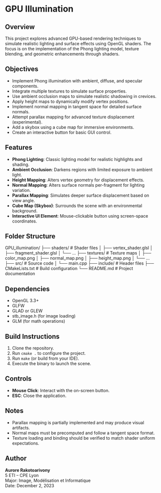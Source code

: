 # GPU Illumination

## Overview

This project explores advanced GPU-based rendering techniques to simulate realistic lighting and surface effects using OpenGL shaders. The focus is on the implementation of the Phong lighting model, texture blending, and geometric enhancements through shaders.

## Objectives

- Implement Phong illumination with ambient, diffuse, and specular components.
- Integrate multiple textures to simulate surface properties.
- Use ambient occlusion maps to simulate realistic shadowing in crevices.
- Apply height maps to dynamically modify vertex positions.
- Implement normal mapping in tangent space for detailed surface normals.
- Attempt parallax mapping for advanced texture displacement (experimental).
- Add a skybox using a cube map for immersive environments.
- Create an interactive button for basic GUI control.

## Features

- **Phong Lighting**: Classic lighting model for realistic highlights and shading.
- **Ambient Occlusion**: Darkens regions with limited exposure to ambient light.
- **Height Mapping**: Alters vertex geometry for displacement effects.
- **Normal Mapping**: Alters surface normals per-fragment for lighting variation.
- **Parallax Mapping**: Simulates deeper surface displacement based on view angle.
- **Cube Map (Skybox)**: Surrounds the scene with an environmental background.
- **Interactive UI Element**: Mouse-clickable button using screen-space coordinates.

## Folder Structure

GPU_illumination/
├── shaders/                # Shader files
│   ├── vertex_shader.glsl
│   ├── fragment_shader.glsl
│   └── ...
├── textures/               # Texture maps
│   ├── color_map.png
│   ├── normal_map.png
│   ├── height_map.png
│   └── ...
├── src/                    # Source code
│   └── main.cpp
├── include/                # Header files
├── CMakeLists.txt          # Build configuration
└── README.md               # Project documentation



## Dependencies

- OpenGL 3.3+
- GLFW
- GLAD or GLEW
- stb_image.h (for image loading)
- GLM (for math operations)

## Build Instructions

1. Clone the repository.
2. Run `cmake .` to configure the project.
3. Run `make` (or build from your IDE).
4. Execute the binary to launch the scene.

## Controls

- **Mouse Click**: Interact with the on-screen button.
- **ESC**: Close the application.

## Notes

- Parallax mapping is partially implemented and may produce visual artifacts.
- Normal maps must be precomputed and follow a tangent space format.
- Texture loading and binding should be verified to match shader uniform expectations.

## Author

**Aurore Rakotoarivony**  
5 ETI – CPE Lyon  
Major: Image, Modélisation et Informatique  
Date: December 2, 2023
